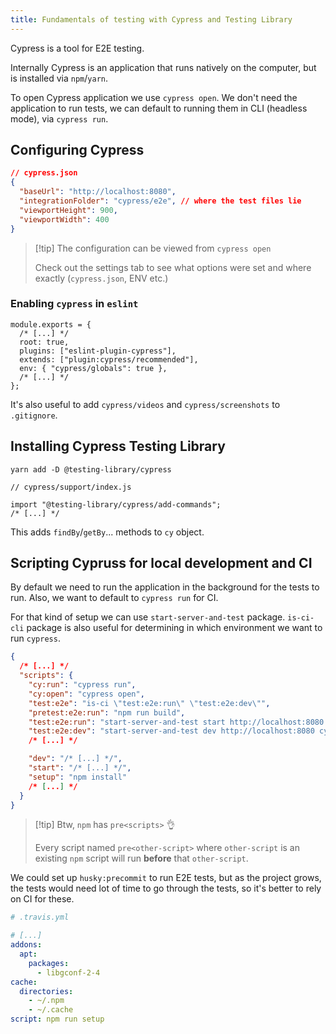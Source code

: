 ```yaml
---
title: Fundamentals of testing with Cypress and Testing Library
---
```


Cypress is a tool for E2E testing.

Internally Cypress is an application that runs natively on the computer, but is installed via `npm`/`yarn`.

To open Cypress application we use `cypress open`. We don't need the application to run tests, we can default to running them in CLI (headless mode), via `cypress run`.

## Configuring Cypress

```json
// cypress.json
{
  "baseUrl": "http://localhost:8080",
  "integrationFolder": "cypress/e2e", // where the test files lie
  "viewportHeight": 900,
  "viewportWidth": 400
}
```

> [!tip] The configuration can be viewed from `cypress open`
>
> Check out the settings tab to see what options were set and where exactly (`cypress.json`, ENV etc.)

### Enabling `cypress` in `eslint`

```tsx
module.exports = {
  /* [...] */
  root: true,
  plugins: ["eslint-plugin-cypress"],
  extends: ["plugin:cypress/recommended"],
  env: { "cypress/globals": true },
  /* [...] */
};
```

It's also useful to add `cypress/videos` and `cypress/screenshots` to `.gitignore`.

## Installing Cypress Testing Library

```
yarn add -D @testing-library/cypress
```

```tsx
// cypress/support/index.js

import "@testing-library/cypress/add-commands";
/* [...] */
```

This adds `findBy`/`getBy`... methods to `cy` object.

## Scripting Cypruss for local development and CI

By default we need to run the application in the background for the tests to run. Also, we want to default to `cypress run` for CI.

For that kind of setup we can use `start-server-and-test` package. `is-ci-cli` package is also useful for determining in which environment we want to run `cypress`.

```json
{
  /* [...] */
  "scripts": {
    "cy:run": "cypress run",
    "cy:open": "cypress open",
    "test:e2e": "is-ci \"test:e2e:run\" \"test:e2e:dev\"",
    "pretest:e2e:run": "npm run build",
    "test:e2e:run": "start-server-and-test start http://localhost:8080 cy:run",
    "test:e2e:dev": "start-server-and-test dev http://localhost:8080 cy:open",
    /* [...] */

    "dev": "/* [...] */",
    "start": "/* [...] */",
    "setup": "npm install"
    /* [...] */
  }
}
```

> [!tip] Btw, `npm` has `pre<scripts>` 👌
>
> Every script named `pre<other-script>` where `other-script` is an existing `npm` script will run **before** that `other-script`.

We could set up `husky:precommit` to run E2E tests, but as the project grows, the tests would need lot of time to go through the tests, so it's better to rely on CI for these.

```yml
# .travis.yml

# [...]
addons:
  apt:
    packages:
      - libgconf-2-4
cache:
  directories:
    - ~/.npm
    - ~/.cache
script: npm run setup
```
